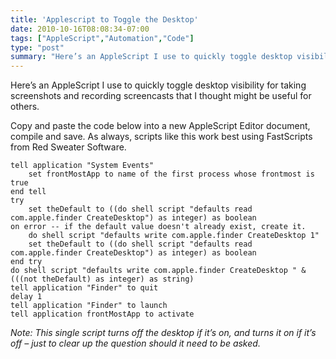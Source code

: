 ```yaml
---
title: 'Applescript to Toggle the Desktop'
date: 2010-10-16T08:08:34-07:00
tags: ["AppleScript","Automation","Code"]
type: "post"
summary: "Here’s an AppleScript I use to quickly toggle desktop visibility for taking screenshots and recording screencasts that I thought might be useful for others."
---
```

Here’s an AppleScript I use to quickly toggle desktop visibility for taking screenshots and recording screencasts that I thought might be useful for others.

Copy and paste the code below into a new AppleScript Editor document, compile and save. As always, scripts like this work best using FastScripts from Red Sweater Software.

```applescript
tell application "System Events"
    set frontMostApp to name of the first process whose frontmost is true
end tell
try
    set theDefault to ((do shell script "defaults read com.apple.finder CreateDesktop") as integer) as boolean
on error -- if the default value doesn't already exist, create it.
    do shell script "defaults write com.apple.finder CreateDesktop 1"
    set theDefault to ((do shell script "defaults read com.apple.finder CreateDesktop") as integer) as boolean
end try
do shell script "defaults write com.apple.finder CreateDesktop " & (((not theDefault) as integer) as string)
tell application "Finder" to quit
delay 1
tell application "Finder" to launch
tell application frontMostApp to activate
```

_Note: This single script turns off the desktop if it’s on, and turns it on if it’s off – just to clear up the question should it need to be asked._
